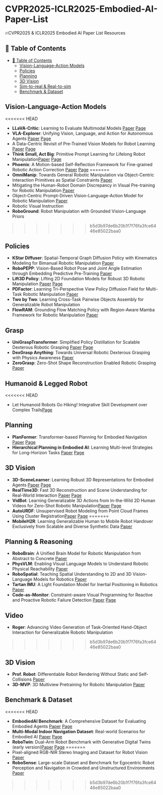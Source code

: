 # CVPR2025-ICLR2025-Embodied-AI-Paper-List
🔥CVPR2025 &amp; ICLR2025 Embodied AI Paper List  Resources

## 📖 Table of Contents
- [📖 Table of Contents](#-table-of-contents)
  - [Vision-Language-Action Models](#vla)
  - [Policies](#policy)
  - [Planning](#planning)
  - [3D Vision](#3dv)
  - [Sim-to-real &amp; Real-to-sim](#r2s)
  - [Benchmark &amp; Dataset](#dataset)


## Vision-Language-Action Models
<<<<<<< HEAD
- **LLaVA-Critic**: Learning to Evaluate Multimodal Models [Paper](https://arxiv.org/abs/2410.02712) [Page](https://llava-vl.github.io/blog/2024-10-03-llava-critic/)
- **VLA-Explorer**: Unifying Vision, Language, and Action for Autonomous Agents [Paper](#) [Page](#)
- A Data-Centric Revisit of Pre-Trained Vision Models for Robot Learning [Paper](https://arxiv.org/abs/2503.06960) [Page](https://github.com/CVMI-Lab/SlotMIM)
- **Think Small, Act Big**: Primitive Prompt Learning for Lifelong Robot Manipulation[Paper](#) [Page](#)
- **Phoenix**: A Motion-based Self-Reflection Framework for Fine-grained Robotic Action Correction [Paper](#) [Page](#)
=======
- **OmniManip**: Towards General Robotic Manipulation via Object-Centric Interaction Primitives as Spatial Constraints [Paper](https://arxiv.org/abs/2501.03841)
- Mitigating the Human-Robot Domain Discrepancy in Visual Pre-training for Robotic Manipulation [Paper](https://arxiv.org/abs/2406.14235)
- Object-Centric Prompt-Driven Vision-Language-Action Model for Robotic Manipulation [Paper](https://cvpr.thecvf.com/virtual/2025/poster/34522)
- Robotic Visual Instruction
- **RoboGround**: Robot Manipulation with Grounded Vision-Language Priors

>>>>>>> b5d3b97de6b20b1f7f76fa3fce6446e85022baa0
## Policies
- **KStar Diffuser**: Spatial-Temporal Graph Diffusion Policy with Kinematics Modeling for Bimanual Robotic Manipulation [Paper](https://arxiv.org/abs/2503.10743)
- **RoboPEPP**: Vision-Based Robot Pose and Joint Angle Estimation through Embedding Predictive Pre-Training [Paper](https://arxiv.org/abs/2411.17662)
- **Lift3D Policy**: Lifting 2D Foundation Models for Robust 3D Robotic Manipulation [Paper](https://arxiv.org/abs/2411.18623) [Page](https://lift3d-web.github.io/)
- **PDFactor**: Learning Tri-Perspective View Policy Diffusion Field for Multi-Task Robotic Manipulation [Paper](https://cvpr.thecvf.com/virtual/2025/poster/33943)
- **Two by Two**: Learning Cross-Task Pairwise Objects Assembly for Generalizable Robot Manipulation
- **FlowRAM**: Grounding Flow Matching Policy with Region-Aware Mamba Framework for Robotic Manipulation [Paper](https://cvpr.thecvf.com/virtual/2025/poster/33579)

## Grasp
- **UniGraspTransformer**: Simplified Policy Distillation for Scalable Dexterous Robotic Grasping [Paper](https://arxiv.org/abs/2412.02699) [Page](https://dexhand.github.io/UniGraspTransformer/)
- **DexGrasp Anything**: Towards Universal Robotic Dexterous Grasping with Physics Awareness [Paper](https://arxiv.org/abs/2503.08257)
- **ZeroGrasp**: Zero-Shot Shape Reconstruction Enabled Robotic Grasping [Paper](https://cvpr.thecvf.com/virtual/2025/poster/32440)

## Humanoid &amp; Legged Robot
<<<<<<< HEAD
- Let Humanoid Robots Go Hiking! Integrative Skill Development over Complex Trails[Page](https://lego-h-humanoidrobothiking.github.io/)
## Planning
- **PlanFormer**: Transformer-based Planning for Embodied Navigation [Paper](#) [Page](#)
- **Hierarchical Planning in Embodied AI**: Learning Multi-level Strategies for Long-Horizon Tasks [Paper](#) [Page](#)

## 3D Vision
- **3D-SceneLearner**: Learning Robust 3D Representations for Embodied Agents [Paper](#) [Page](#)
- **RealTime3D**: Fast 3D Reconstruction and Scene Understanding for Real-World Interaction [Paper](#) 
[Page](#)
- **VidBot**: Learning Generalizable 3D Actions from In-the-Wild 2D Human Videos for Zero-Shot Robotic Manipulation[Paper](https://arxiv.org/abs/2503.07135) [Page](#)
- **AutoURDF**: Unsupervised Robot Modeling from Point Cloud Frames Using Cluster Registration[Paper](https://arxiv.org/abs/2412.05507) [Page](https://github.com/jl6017/AutoURDF)
=======
- **MobileH2R**: Learning Generalizable Human to Mobile Robot Handover Exclusively from Scalable and Diverse Synthetic Data [Paper](https://arxiv.org/abs/2501.04595)

## Planning &amp; Reasoning
- **RoboBrain**: A Unified Brain Model for Robotic Manipulation from Abstract to Concrete [Paper](https://arxiv.org/abs/2502.21257)
- **PhysVLM**: Enabling Visual Language Models to Understand Robotic Physical Reachability [Paper](https://arxiv.org/abs/2503.08481)
- **RoboSpatial**: Teaching Spatial Understanding to 2D and 3D Vision-Language Models for Robotics [Paper](https://arxiv.org/abs/2411.16537)
- **Tartan IMU**: A Light Foundation Model for Inertial Positioning in Robotics [Paper](https://cvpr.thecvf.com/virtual/2025/poster/33873)
- **Code-as-Monitor**: Constraint-aware Visual Programming for Reactive and Proactive Robotic Failure Detection [Paper](https://arxiv.org/abs/2412.04455) [Page](https://zhoues.github.io/Code-as-Monitor/)

## Video
- **Roger**: Advancing Video Generation of Task-Oriented Hand-Object Interaction for Generalizable Robotic Manipulation
>>>>>>> b5d3b97de6b20b1f7f76fa3fce6446e85022baa0

## 3D Vision
- **Prof. Robot**: Differentiable Robot Rendering Without Static and Self-Collisions [Paper](https://arxiv.org/abs/2503.11269)
- **3D-MVP**: 3D Multiview Pretraining for Robotic Manipulation [Paper](https://arxiv.org/abs/2406.18158)

## Benchmark & Dataset
<<<<<<< HEAD
- **EmbodiedAI Benchmark**: A Comprehensive Dataset for Evaluating Embodied Agents [Paper](#) [Page](#)
- **Multi-Modal Indoor Navigation Dataset**: Real-world Scenarios for Embodied AI [Paper](#) [Page](#)
- **RoboTwin**: Dual-Arm Robot Benchmark with Generative Digital Twins (early version)[Paper](https://arxiv.org/abs/2409.02920) [Page](https://robotwin-benchmark.github.io/early-version/)
=======
- Pixel-aligned RGB-NIR Stereo Imaging and Dataset for Robot Vision [Paper](https://arxiv.org/abs/2411.18025)
- **RoboSense**: Large-scale Dataset and Benchmark for Egocentric Robot Perception and Navigation in Crowded and Unstructured Environments [Paper](https://arxiv.org/abs/2408.15503)
>>>>>>> b5d3b97de6b20b1f7f76fa3fce6446e85022baa0
